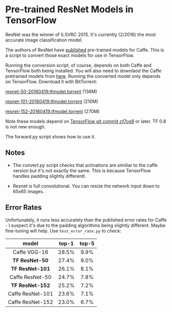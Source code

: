 # Pre-trained ResNet Models in TensorFlow

ResNet was the winner of ILSVRC 2015. It's currently (2/2016) the most accurate
image classification model.

The authors of ResNet have
[published](https://github.com/KaimingHe/deep-residual-networks) pre-trained
models for Caffe. This is a script to convert those exact models for use in
TensorFlow.

Running the conversion script, of course, depends on both Caffe and TensorFlow
both being installed.  You will also need to downlaod the Caffe pretrained
models from [here](https://github.com/KaimingHe/deep-residual-networks).
Running the converted model only depends on TensorFlow. Download it
with BitTorrent:

[resnet-50-20160419.tfmodel.torrent](https://github.com/ry/tensorflow-resnet/raw/master/resnet-50-20160419.tfmodel.torrent) (138M)

[resnet-101-20160419.tfmodel.torrent](https://github.com/ry/tensorflow-resnet/raw/master/resnet-101-20160419.tfmodel.torrent) (210M)

[resnet-152-20160419.tfmodel.torrent](https://github.com/ry/tensorflow-resnet/raw/master/resnet-152-20160419.tfmodel.torrent) (270M)

Note these models depend on [TensorFlow git commit
cf7ce8](https://github.com/tensorflow/tensorflow/commit/cf7ce8a7879b6a7ba90441724ea3f8353917a515)
or later. TF 0.8 is not new enough.

The forward.py script shows how to use it.

## Notes

* The convert.py script checks that activations are similiar to the caffe version
  but it's not exactly the same. This is because TensorFlow handles padding slightly
  differentl.

* Resnet is full convolutional. You can resize the network input down to 65x65 images.

## Error Rates

Unfortunately, it runs less accurately than the published error rates for
Caffe - I suspect it's due to the padding algorithms being slightly different.
Maybe fine-tuning will help. Use `test_error_rate.py` to check:

  model | top-1 | top-5
  :---: | :---: | :---:
  Caffe VGG-16 | 28.5% | 9.9%
  **TF ResNet-50** | 27.4% | 9.0%
  **TF ResNet-101** | 26.1% | 8.1%
  Caffe ResNet-50 | 24.7% | 7.8%
  **TF ResNet-152** | 25.2% | 7.2%
  Caffe ResNet-101 | 23.6% | 7.1%
  Caffe ResNet-152 | 23.0% | 6.7%


